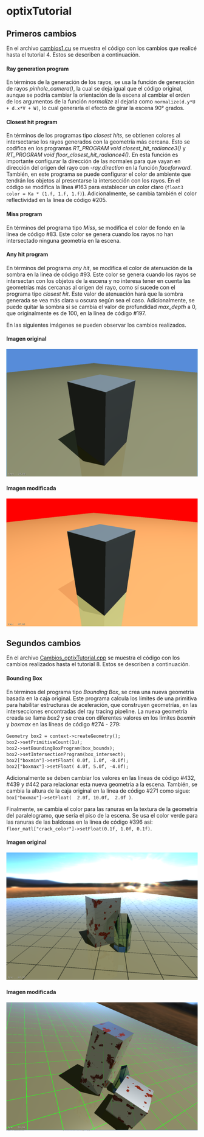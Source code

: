 # optixTutorial

## Primeros cambios

En el archivo [cambios1.cu](https://github.com/wilmerodriguez/optixTutorial/blob/master/cambios1.cu) se muestra el código con los cambios que realicé hasta el tutorial 4. Estos se describen a continuación.

#### Ray generation program  

En términos de la generación de los rayos, se usa la función de generación de rayos *pinhole_camera()*, la cual se deja igual que el código original, aunque se podría cambiar la orientación de la escena al cambiar el orden de los argumentos de la función *normalize* al dejarla como `normalize(d.y*U + d.x*V + W)`, lo cual generaría el efecto de girar la escena 90° grados.


#### Closest hit program

En términos de los programas tipo *closest hits*, se obtienen colores al intersectarse los rayos generados con la geometría más cercana. Esto se codifica en los programas *RT_PROGRAM void closest_hit_radiance3()* y *RT_PROGRAM void floor_closest_hit_radiance4()*. En esta función es importante configurar la dirección de las normales para que vayan en dirección del origen del rayo con *-ray.direction* en la función *faceforward*. También, en este programa se puede configurar el color de ambiente que tendrán los objetos al presentarse la intersección con los rayos. En el código se modifica la línea #163 para establecer un color claro (`float3 color = Ka * (1.f, 1.f, 1.f)`). Adicionalmente, se cambia también el color reflectividad en la línea de código #205. 

#### Miss program

En términos del programa tipo *Miss*, se modifica el color de fondo en la línea de código #83. Este color se genera cuando los rayos no han intersectado ninguna geometría en la escena.

#### Any hit program

En términos del programa *any hit*, se modifica el color de atenuación de la sombra en la línea de código #93. Este color se genera cuando los rayos se intersectan con los objetos de la escena y no interesa tener en cuenta las geometrías más cercanas al origen del rayo, como sí sucede con el programa tipo *closest hit*. Este valor de atenuación hará que la sombra generada se vea más clara u oscura según sea el caso. Adicionalmente, se puede quitar la sombra si se cambia el valor de profundidad *max_depth* a 0, que originalmente es de 100, en la línea de código #197. 

En las siguientes imágenes se pueden observar los cambios realizados.

#### Imagen original
![imagen original](https://github.com/wilmerodriguez/optixTutorial/blob/master/original.PNG)

#### Imagen modificada
![imagen modificada](https://github.com/wilmerodriguez/optixTutorial/blob/master/modificada.PNG)

## Segundos cambios

En el archivo [Cambios_optixTutorial.cpp](https://github.com/wilmerodriguez/optixTutorial/blob/master/Cambios_optixTutorial.cpp) se muestra el código con los cambios realizados hasta el tutorial 8. Estos se describen a continuación.


#### Bounding Box

En términos del programa tipo *Bounding Box*, se crea una nueva geometría basada en la caja original. Este programa calcula los límites de una primitiva para habilitar estructuras de aceleración, que construyen geometrías, en las intersecciones encontradas del ray tracing pipeline. La nueva geometría creada se llama *box2* y se crea con diferentes valores en los límites *boxmin* y *boxmax* en las líneas de código #274 - 279:
```
Geometry box2 = context->createGeometry();
box2->setPrimitiveCount(1u);
box2->setBoundingBoxProgram(box_bounds);
box2->setIntersectionProgram(box_intersect);
box2["boxmin"]->setFloat( 0.0f, 1.0f, -8.0f);
box2["boxmax"]->setFloat( 4.0f, 5.0f, -4.0f);
```

Adicionalmente se deben cambiar los valores en las líneas de código #432, #439 y #442 para relacionar esta nueva geometría a la escena. También, se cambia la altura de la caja original en la línea de código #271 como sigue: `box["boxmax"]->setFloat(  2.0f, 10.0f,  2.0f )`.

Finalmente, se cambia el color para las ranuras en la textura de la geometría del paralelogramo, que sería el piso de la escena. Se usa el color verde para las ranuras de las baldosas en la línea de código #396 así: `floor_matl["crack_color"]->setFloat(0.1f, 1.0f, 0.1f)`.

#### Imagen original

![](https://github.com/wilmerodriguez/optixTutorial/blob/master/original2.PNG)

#### Imagen modificada

![](https://github.com/wilmerodriguez/optixTutorial/blob/master/modificada2.PNG)
